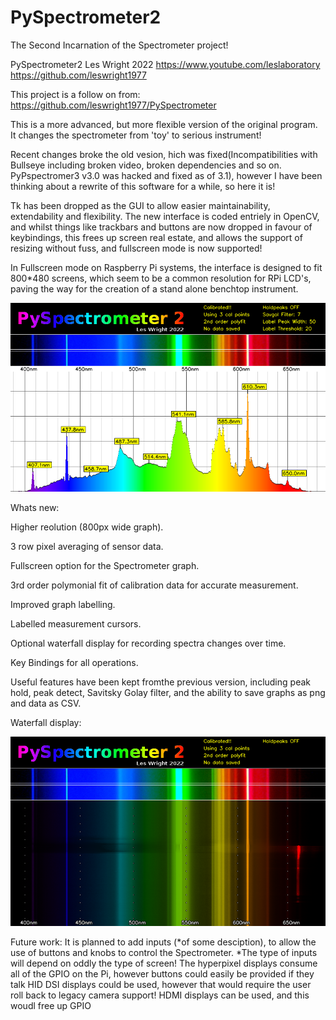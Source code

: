 # PySpectrometer2
The Second Incarnation of the Spectrometer project!

PySpectrometer2 Les Wright 2022
https://www.youtube.com/leslaboratory
https://github.com/leswright1977

This project is a follow on from: https://github.com/leswright1977/PySpectrometer 

This is a more advanced, but more flexible version of the original program. It changes the spectrometer from 'toy' to serious instrument!

Recent changes broke the old vesion, hich was fixed(Incompatibilities with Bullseye including broken video, broken dependencies and so on. PyPspectromer3 v3.0 was hacked and fixed as of 3.1), however I have been thinking about a rewrite of this software for a while, so here it is!


Tk has been dropped as the GUI to allow easier maintainability, extendability and flexibility. The new interface is coded entriely in OpenCV, and whilst things like trackbars and buttons are now dropped in favour of keybindings, this frees up screen real estate, and allows the support of resizing without fuss, and fullscreen mode is now supported!

In Fullscreen mode on Raspberry Pi systems, the interface is designed to fit 800*480 screens, which seem to be a common resolution for RPi LCD's, paving the way for the creation of a stand alone benchtop instrument.

![Screenshot](media/spectrum-20221009--204832.png)


Whats new:

Higher reolution (800px wide graph).

3 row pixel averaging of sensor data.

Fullscreen option for the Spectrometer graph.

3rd order polymonial fit of calibration data for accurate measurement.

Improved graph labelling.

Labelled measurement cursors.

Optional waterfall display for recording spectra changes over time.

Key Bindings for all operations.



Useful features have been kept fromthe previous version, including peak hold, peak detect, Savitsky Golay filter, and the ability to save graphs as png and data as CSV.

Waterfall display:

![Screenshot](media/waterfall-20221009--204832.png)



Future work:
It is planned to add inputs (*of some desciption), to allow the use of buttons and knobs to control the Spectrometer.
*The type of inputs will depend on oddly the type of screen!
The hyperpixel displays consume all of the GPIO on the Pi, however buttons could easily be provided if they talk HID
DSI displays could be used, however that would require the user roll back to legacy camera support!
HDMI displays can be used, and this woudl free up GPIO







